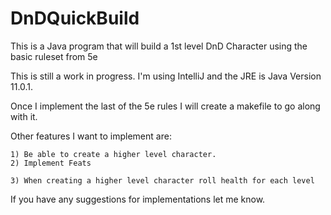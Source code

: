 # DnDQuickBuild
  This is a Java program that will build a 1st level DnD Character using the basic ruleset from 5e
  
  This is still a work in progress. I'm using IntelliJ and the JRE is Java Version 11.0.1.
  
  Once I implement the last of the 5e rules I will create a makefile to go along with it.
  
  Other features I want to implement are:
  
    1) Be able to create a higher level character.
    2) Implement Feats
    
    3) When creating a higher level character roll health for each level
    
  If you have any suggestions for implementations let me know.
